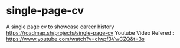 # single-page-cv
A single page cv to showcase career history
https://roadmap.sh/projects/single-page-cv
Youtube Video Refered : https://www.youtube.com/watch?v=clwpf3VwCZQ&t=3s
